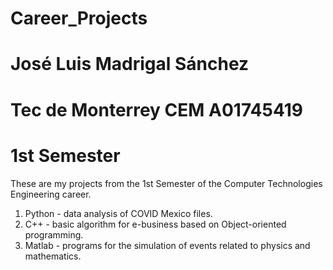 # Career_Projects
# José Luis Madrigal Sánchez
# Tec de Monterrey CEM A01745419
# 1st Semester
These are my projects from the 1st Semester of the Computer Technologies Engineering career.
1. Python - data analysis of COVID Mexico files.
2. C++ - basic algorithm for e-business based on Object-oriented programming.
3. Matlab - programs for the simulation of events related to physics and mathematics.
